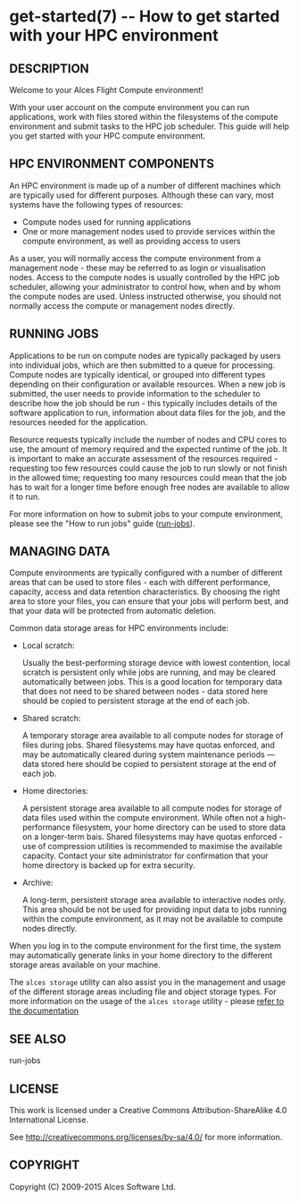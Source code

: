 # get-started(7) -- How to get started with your HPC environment

## DESCRIPTION

Welcome to your Alces Flight Compute environment!

With your user account on the compute environment you can run
applications, work with files stored within the filesystems of the
compute environment and submit tasks to the HPC job scheduler. This
guide will help you get started with your HPC compute environment.

## HPC ENVIRONMENT COMPONENTS

An HPC environment is made up of a number of different machines which
are typically used for different purposes. Although these can vary,
most systems have the following types of resources:

  * Compute nodes used for running applications
  * One or more management nodes used to provide services within the
    compute environment, as well as providing access to users

As a user, you will normally access the compute environment from a
management node - these may be referred to as login or visualisation
nodes. Access to the compute nodes is usually controlled by the HPC
job scheduler, allowing your administrator to control how, when and by
whom the compute nodes are used. Unless instructed otherwise, you
should not normally access the compute or management nodes directly.

## RUNNING JOBS

Applications to be run on compute nodes are typically packaged by
users into individual jobs, which are then submitted to a queue for
processing. Compute nodes are typically identical, or grouped into
different types depending on their configuration or available
resources. When a new job is submitted, the user needs to provide
information to the scheduler to describe how the job should be run -
this typically includes details of the software application to run,
information about data files for the job, and the resources needed for
the application.

Resource requests typically include the number of nodes and CPU cores
to use, the amount of memory required and the expected runtime of the
job. It is important to make an accurate assessment of the resources
required - requesting too few resources could cause the job to run
slowly or not finish in the allowed time; requesting too many
resources could mean that the job has to wait for a longer time before
enough free nodes are available to allow it to run.

For more information on how to submit jobs to your compute
environment, please see the "How to run jobs" guide
([run-jobs](run-jobs)).

## MANAGING DATA

Compute environments are typically configured with a number of different 
areas that can be used to store files - each with different performance,
capacity, access and data retention characteristics. 
By choosing the right area to store your files, you can ensure that your
jobs will perform best, and that your data will be protected from
automatic deletion.

Common data storage areas for HPC environments include:

 * Local scratch:

   Usually the best-performing storage device with lowest contention,
   local scratch is persistent only while jobs are running, and may be
   cleared automatically between jobs. This is a good location for
   temporary data that does not need to be shared between nodes - data
   stored here should be copied to persistent storage at the end of
   each job.

 * Shared scratch:

   A temporary storage area available to all compute nodes for storage
   of files during jobs. Shared filesystems may have quotas enforced,
   and may be automatically cleared during system maintenance periods
   &mdash; data stored here should be copied to persistent storage at
   the end of each job.

 * Home directories:

   A persistent storage area available to all compute nodes for
   storage of data files used within the compute environment. While
   often not a high-performance filesystem, your home directory can be
   used to store data on a longer-term bais. Shared filesystems may
   have quotas enforced - use of compression utilities is recommended
   to maximise the available capacity. Contact your site administrator
   for confirmation that your home directory is backed up for extra
   security.

 * Archive:

   A long-term, persistent storage area available to interactive nodes
   only. This area should be not be used for providing input data to
   jobs running within the compute environment, as it may not be
   available to compute nodes directly.

When you log in to the compute environment for the first time, the
system may automatically generate links in your home directory to the
different storage areas available on your machine.

The `alces storage` utility can also assist you in the management and
usage of the different storage areas including file and object 
storage types. For more information on the usage of the `alces storage`
utility - please [refer to the documentation](http://docs.alces-flight.com/en/latest/databasics/data_basics.html#using-alces-storage-commands)

## SEE ALSO

run-jobs

## LICENSE

This work is licensed under a Creative Commons Attribution-ShareAlike
4.0 International License.

See <http://creativecommons.org/licenses/by-sa/4.0/> for more
information.

## COPYRIGHT

Copyright (C) 2009-2015 Alces Software Ltd.

